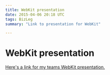 ```yaml
---
title: WebKit presentation
date: 2015-04-06 20:18 UTC
tags: BizLeg
summary: "Link to presentation for WebKit"

---
```


# WebKit presentation

[Here's a link for my teams WebKit presentation.](http://bit.ly/1c1wCE0)
